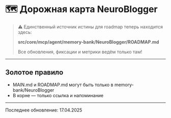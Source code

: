 # 🗺️ Дорожная карта NeuroBlogger

> ⚠️ Единственный источник истины для roadmap теперь находится здесь:
> 
> **src/core/mcp/agent/memory-bank/NeuroBlogger/ROADMAP.md**
>
> Все обновления, фиксации и метрики ведём только там!

---

## Золотое правило
- MAIN.md и ROADMAP.md могут быть только в memory-bank/NeuroBlogger
- В корне — только ссылка и напоминание

---

Последнее обновление: 17.04.2025
